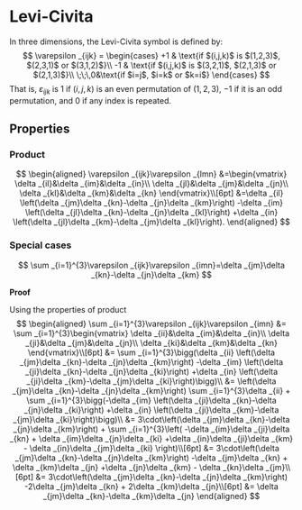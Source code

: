 # Levi-Civita

In three dimensions, the Levi-Civita symbol is defined by:
$$
\varepsilon _{ijk} = 
\begin{cases}
+1	&	\text{if $(i,j,k)$ is $(1,2,3)$, $(2,3,1)$ or $(3,1,2)$}\\
-1	&	\text{if $(i,j,k)$ is $(3,2,1)$, $(2,1,3)$ or $(2,1,3)$}\\
\;\;\,0&\text{if $i=j$, $i=k$ or $k=i$}
\end{cases}
$$
That is, $\varepsilon_{ijk}$ is $1$ if $(i,j,k)$ is an even permutation of $(1,2,3)$, $−1$ if it is an odd permutation, and $0$​ if any index is repeated.

## Properties

### Product

$$
\begin{aligned}
\varepsilon _{ijk}\varepsilon _{lmn}
&=\begin{vmatrix}
\delta _{il}&\delta _{im}&\delta _{in}\\
\delta _{jl}&\delta _{jm}&\delta _{jn}\\
\delta _{kl}&\delta _{km}&\delta _{kn}
\end{vmatrix}\\[6pt]
&=\delta _{il} \left(\delta _{jm}\delta _{kn}-\delta _{jn}\delta _{km}\right)
	-\delta _{im} \left(\delta _{jl}\delta _{kn}-\delta _{jn}\delta _{kl}\right) 
	+\delta _{in} \left(\delta _{jl}\delta _{km}-\delta _{jm}\delta _{kl}\right).
\end{aligned}
$$

### Special cases

$$
\sum _{i=1}^{3}\varepsilon _{ijk}\varepsilon _{imn}=\delta _{jm}\delta _{kn}-\delta _{jn}\delta _{km}
$$

**Proof**

Using the properties of product
$$
\begin{aligned}
\sum _{i=1}^{3}\varepsilon _{ijk}\varepsilon _{imn} 
&= \sum _{i=1}^{3}\begin{vmatrix}
\delta _{ii}&\delta _{im}&\delta _{in}\\
\delta _{ji}&\delta _{jm}&\delta _{jn}\\
\delta _{ki}&\delta _{km}&\delta _{kn}
\end{vmatrix}\\[6pt]
&= \sum _{i=1}^{3}\bigg(\delta _{ii} \left(\delta _{jm}\delta _{kn}-\delta _{jn}\delta _{km}\right)
	-\delta _{im} \left(\delta _{ji}\delta _{kn}-\delta _{jn}\delta _{ki}\right) 
	+\delta _{in} \left(\delta _{ji}\delta _{km}-\delta _{jm}\delta _{ki}\right)\bigg)\\
&= \left(\delta _{jm}\delta _{kn}-\delta _{jn}\delta _{km}\right)  \sum _{i=1}^{3}\delta _{ii}
	+ \sum _{i=1}^{3}\bigg(-\delta _{im} \left(\delta _{ji}\delta _{kn}-\delta _{jn}\delta _{ki}\right) 
	+\delta _{in} \left(\delta _{ji}\delta _{km}-\delta _{jm}\delta _{ki}\right)\bigg)\\
&= 3\cdot\left(\delta _{jm}\delta _{kn}-\delta _{jn}\delta _{km}\right)
	+ \sum _{i=1}^{3}\left(
	-\delta _{im}\delta _{ji}\delta _{kn} + \delta _{im}\delta _{jn}\delta _{ki} 
	+\delta _{in}\delta _{ji}\delta _{km} - \delta _{in}\delta _{jm}\delta _{ki}
	\right)\\[6pt]
&= 3\cdot\left(\delta _{jm}\delta _{kn}-\delta _{jn}\delta _{km}\right)
	-\delta _{jm}\delta _{kn} + \delta _{km}\delta _{jn}
	+\delta _{jn}\delta _{km} - \delta _{kn}\delta _{jm}\\[6pt]
&= 3\cdot\left(\delta _{jm}\delta _{kn}-\delta _{jn}\delta _{km}\right)
	-2\delta _{jm}\delta _{kn} + 2\delta _{km}\delta _{jn}\\[6pt]
&= \delta _{jm}\delta _{kn}-\delta _{km}\delta _{jn}
\end{aligned}
$$
